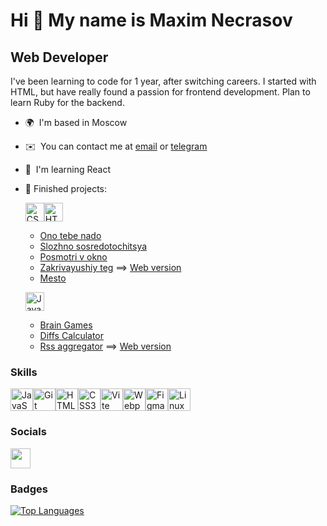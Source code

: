 Hi 👋 My name is Maxim Necrasov
===============================

Web Developer
-------------

I've been learning to code for 1 year, after switching careers. I started with HTML, but have really found a passion for frontend development. Plan to learn Ruby for the backend.

* 🌍  I'm based in Moscow
* ✉️  You can contact me at [email](mailto:maddmax22@yandex.ru) or [telegram](https://t.me/maddmax_22)
* 🧠  I'm learning React
* 💾 Finished projects:
  
  <img src="https://raw.githubusercontent.com/danielcranney/readme-generator/main/public/icons/skills/css3-colored.svg" width="30" height="30" alt="CSS3" /><img src="https://raw.githubusercontent.com/danielcranney/readme-generator/main/public/icons/skills/html5-colored.svg" width="30" height="30" alt="HTML5" />

  * [Ono tebe nado](https://github.com/Onfire22/ono-tebe-nado)
  * [Slozhno sosredotochitsya](https://github.com/Onfire22/slozhno-sosredotochitsya)
  * [Posmotri v okno](https://github.com/Onfire22/posmotri_v_okno)
  * [Zakrivayushiy teg](https://github.com/Onfire22/zakrivayuschiy-teg-f) ==> [Web version](https://onfire22.github.io/zakrivayuschiy-teg-f/)
  * [Mesto](https://github.com/Onfire22/mesto-project-ff)
 
  <img src="https://raw.githubusercontent.com/danielcranney/readme-generator/main/public/icons/skills/javascript-colored.svg" width="30" height="30" alt="JavaScript" /></a>
  
  * [Brain Games](https://github.com/Onfire22/frontend-project-44)
  * [Diffs Calculator](https://github.com/Onfire22/frontend-project-46)
  * [Rss aggregator](https://github.com/Onfire22/frontend-project-11) ==> [Web version](https://frontend-project-11-7rbx.vercel.app/)

### Skills


<p align="left">
<a href="https://developer.mozilla.org/en-US/docs/Web/JavaScript" target="_blank" rel="noreferrer"><img src="https://raw.githubusercontent.com/danielcranney/readme-generator/main/public/icons/skills/javascript-colored.svg" width="36" height="36" alt="JavaScript" /></a><a href="https://git-scm.com/" target="_blank" rel="noreferrer"><img src="https://raw.githubusercontent.com/danielcranney/readme-generator/main/public/icons/skills/git-colored.svg" width="36" height="36" alt="Git" /></a><a href="https://developer.mozilla.org/en-US/docs/Glossary/HTML5" target="_blank" rel="noreferrer"><img src="https://raw.githubusercontent.com/danielcranney/readme-generator/main/public/icons/skills/html5-colored.svg" width="36" height="36" alt="HTML5" /></a><a href="https://www.w3.org/TR/CSS/#css" target="_blank" rel="noreferrer"><img src="https://raw.githubusercontent.com/danielcranney/readme-generator/main/public/icons/skills/css3-colored.svg" width="36" height="36" alt="CSS3" /></a><a href="https://vitejs.dev/" target="_blank" rel="noreferrer"><img src="https://raw.githubusercontent.com/danielcranney/readme-generator/main/public/icons/skills/vite-colored.svg" width="36" height="36" alt="Vite" /></a><a href="https://webpack.js.org/" target="_blank" rel="noreferrer"><img src="https://raw.githubusercontent.com/danielcranney/readme-generator/main/public/icons/skills/webpack-colored.svg" width="36" height="36" alt="Webpack" /></a><a href="https://www.figma.com/" target="_blank" rel="noreferrer"><img src="https://raw.githubusercontent.com/danielcranney/readme-generator/main/public/icons/skills/figma-colored.svg" width="36" height="36" alt="Figma" /></a><a href="https://www.linux.org" target="_blank" rel="noreferrer"><img src="https://raw.githubusercontent.com/danielcranney/readme-generator/main/public/icons/skills/linux-colored.svg" width="36" height="36" alt="Linux" /></a>
</p>


### Socials

<p align="left"> <a href="https://www.github.com/Onfire22" target="_blank" rel="noreferrer"> <picture> <source media="(prefers-color-scheme: dark)" srcset="https://raw.githubusercontent.com/danielcranney/readme-generator/main/public/icons/socials/github-dark.svg" /> <source media="(prefers-color-scheme: light)" srcset="https://raw.githubusercontent.com/danielcranney/readme-generator/main/public/icons/socials/github.svg" /> <img src="https://raw.githubusercontent.com/danielcranney/readme-generator/main/public/icons/socials/github.svg" width="32" height="32" /> </picture> </a></p>

### Badges

<a href="https://github.com/Onfire22" align="left"><img src="https://github-readme-stats.vercel.app/api/top-langs/?username=Onfire22&langs_count=10&title_color=0891b2&text_color=ffffff&icon_color=0891b2&bg_color=1c1917&hide_border=true&locale=en&custom_title=Top%20%Languages" alt="Top Languages" /></a>
